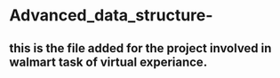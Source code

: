 # Advanced_data_structure-

## this is the file added for the project involved in walmart task of virtual experiance.
